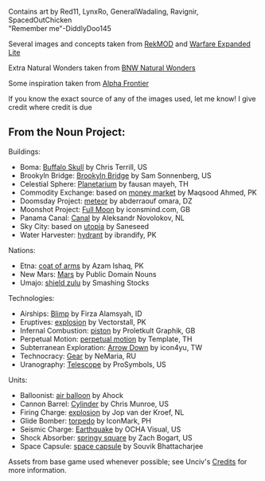 Contains art by Red11, LynxRo, GeneralWadaling, Ravignir, SpacedOutChicken    
"Remember me"-DiddlyDoo145

Several images and concepts taken from [RekMOD](https://github.com/ravignir/RekMOD) and [Warfare Expanded Lite](https://github.com/GeneralWadaling/Warfare-Expanded-Lite)

Extra Natural Wonders taken from [BNW Natural Wonders](https://github.com/DW8030/BNW-Natural-Wonders)

Some inspiration taken from [Alpha Frontier](https://github.com/carriontrooper/Alpha-Frontier)

If you know the exact source of any of the images used, let me know! I give credit where credit is due

## From the Noun Project:

Buildings:
* Boma: [Buffalo Skull](https://thenounproject.com/icon/buffalo-skull-15749/) by Chris Terrill, US
* Brookyln Bridge: [Brookyln Bridge](https://thenounproject.com/icon/brooklyn-bridge-5564692/) by Sam Sonnenberg, US
* Celestial Sphere: [Planetarium](https://thenounproject.com/icon/planetarium-3607076/) by fausan mayeh, TH
* Commodity Exchange: based on [money market](https://thenounproject.com/icon/money-market-5579511/) by Maqsood Ahmed, PK
* Doomsday Project: [meteor](https://thenounproject.com/icon/meteor-1852820/) by abderraouf omara, DZ
* Moonshot Project: [Full Moon](https://thenounproject.com/term/full-moon/73076/) by iconsmind.com, GB
* Panama Canal: [Canal](https://thenounproject.com/icon/canal-29572/) by Aleksandr Novolokov, NL
* Sky City: based on [utopia](https://thenounproject.com/icon/utopia-4708104/) by Saneseed
* Water Harvester: [hydrant](https://thenounproject.com/term/hydrant/2121154/) by ibrandify, PK

Nations:
* Etna: [coat of arms](https://thenounproject.com/icon/coat-of-arms-4849562/) by Azam Ishaq, PK
* New Mars: [Mars](https://thenounproject.com/term/mars/108/) by Public Domain Nouns
* Umajo: [shield zulu](https://thenounproject.com/icon/shield-zulu-3825770/) by Smashing Stocks

Technologies:
* Airships: [Blimp](https://thenounproject.com/term/blimp/3337681/) by Firza Alamsyah, ID
* Eruptives: [explosion](https://thenounproject.com/term/explosion/3679623/) by Vectorstall, PK
* Infernal Combustion: [piston](https://thenounproject.com/term/piston/1224/) by Proletkult Graphik, GB
* Perpetual Motion: [perpetual motion](https://thenounproject.com/term/perpetual-motion/2078464/) by Template, TH
* Subterranean Exploration: [Arrow Down](https://thenounproject.com/term/arrow-down/1168276/) by icon4yu, TW
* Technocracy: [Gear](https://thenounproject.com/term/gear/2481304/) by NeMaria, RU
* Uranography: [Telescope](https://thenounproject.com/term/telescope/1976706/) by ProSymbols, US

Units:
* Balloonist: [air balloon](https://thenounproject.com/term/air-balloon/3601274/) by Ahock
* Cannon Barrel: [Cylinder](https://thenounproject.com/term/cylinder/146124/) by Chris Munroe, US
* Firing Charge: [explosion](https://thenounproject.com/term/explosion/8021/) by Jop van der Kroef, NL
* Glide Bomber: [torpedo](https://thenounproject.com/icon/torpedo-2871754/) by IconMark, PH
* Seismic Charge: [Earthquake](https://thenounproject.com/icon/earthquake-2017758/) by OCHA Visual, US
* Shock Absorber: [springy square](https://thenounproject.com/term/springy-square/2937134/) by Zach Bogart, US
* Space Capsule: [space capsule](https://thenounproject.com/term/space-capsule/517951/) by Souvik Bhattacharjee

Assets from base game used whenever possible; see Unciv's [Credits](https://github.com/yairm210/Unciv/blob/master/docs/Credits.md) for more information.
